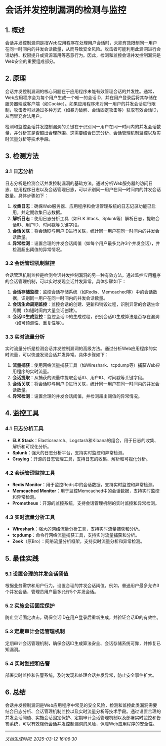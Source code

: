 # 会话并发控制漏洞的检测与监控

## 1. 概述

会话并发控制漏洞是指Web应用程序在处理用户会话时，未能有效限制同一用户在同一时间内的并发会话数量，从而导致安全风险。攻击者可能利用此漏洞进行会话劫持、权限提升或资源滥用等恶意行为。因此，检测和监控会话并发控制漏洞是Web安全的重要组成部分。

## 2. 原理

会话并发控制漏洞的核心问题在于应用程序未能有效管理会话的并发性。通常，Web应用程序会为每个用户生成一个唯一的会话ID，并在用户登录后将其存储在服务器端或客户端（如Cookie）。如果应用程序未对同一用户的并发会话进行限制，攻击者可以通过多种方式（如暴力破解、会话固定攻击等）获取有效会话ID，从而冒充合法用户。

检测和监控会话并发控制漏洞的关键在于识别同一用户在同一时间内的并发会话数量，并分析其是否超出合理范围。这需要结合日志分析、会话管理机制监控以及实时流量分析等技术手段。

## 3. 检测方法

### 3.1 日志分析

日志分析是检测会话并发控制漏洞的基础方法。通过分析Web服务器的访问日志、应用程序日志以及会话管理日志，可以识别同一用户在同一时间内的并发会话数量。具体步骤如下：

1. **收集日志**：确保Web服务器、应用程序和会话管理系统的日志记录功能已启用，并定期收集日志数据。
2. **解析日志**：使用日志分析工具（如ELK Stack、Splunk等）解析日志，提取会话ID、用户ID、时间戳等关键字段。
3. **会话关联**：将会话ID与用户ID进行关联，统计同一用户在同一时间内的并发会话数量。
4. **异常检测**：设置合理的并发会话阈值（如每个用户最多允许3个并发会话），并检测超出阈值的异常情况。

### 3.2 会话管理机制监控

会话管理机制监控是检测会话并发控制漏洞的另一种有效方法。通过监控应用程序的会话管理机制，可以实时发现会话并发异常。具体步骤如下：

1. **会话存储监控**：监控会话存储系统（如Redis、Memcached等）中的会话数据，识别同一用户在同一时间内的并发会话数量。
2. **会话生命周期监控**：监控会话的创建、更新和销毁过程，识别异常的会话生命周期（如短时间内大量会话创建）。
3. **会话ID生成监控**：监控会话ID的生成过程，识别会话ID生成算法是否存在漏洞（如可预测性、重复性等）。

### 3.3 实时流量分析

实时流量分析是检测会话并发控制漏洞的高级方法。通过分析Web应用程序的实时流量，可以快速发现会话并发异常。具体步骤如下：

1. **流量捕获**：使用网络流量捕获工具（如Wireshark、tcpdump等）捕获Web应用程序的实时流量。
2. **会话提取**：从捕获的流量中提取会话ID、用户ID、时间戳等关键字段。
3. **会话关联**：将会话ID与用户ID进行关联，统计同一用户在同一时间内的并发会话数量。
4. **异常检测**：设置合理的并发会话阈值，并检测超出阈值的异常情况。

## 4. 监控工具

### 4.1 日志分析工具

- **ELK Stack**：Elasticsearch、Logstash和Kibana的组合，用于日志的收集、解析和可视化分析。
- **Splunk**：强大的日志分析平台，支持实时监控和异常检测。
- **Graylog**：开源的日志管理工具，支持日志的收集、解析和可视化分析。

### 4.2 会话管理监控工具

- **Redis Monitor**：用于监控Redis中的会话数据，支持实时监控和异常检测。
- **Memcached Monitor**：用于监控Memcached中的会话数据，支持实时监控和异常检测。
- **Prometheus**：开源的监控系统，支持会话管理机制的实时监控和异常检测。

### 4.3 实时流量分析工具

- **Wireshark**：强大的网络流量分析工具，支持实时流量捕获和分析。
- **tcpdump**：命令行网络流量捕获工具，支持实时流量捕获和分析。
- **Zeek**（原Bro）：网络流量分析框架，支持实时流量分析和异常检测。

## 5. 最佳实践

### 5.1 设置合理的并发会话阈值

根据业务需求和用户行为，设置合理的并发会话阈值。例如，普通用户最多允许3个并发会话，管理员用户最多允许5个并发会话。

### 5.2 实施会话固定保护

防止会话固定攻击，确保会话ID在用户登录后重新生成，并验证会话ID的有效性。

### 5.3 定期审计会话管理机制

定期审计会话管理机制，确保会话ID生成算法安全、会话存储系统可靠，并修复已知漏洞。

### 5.4 实时监控和告警

部署实时监控和告警系统，及时发现和处理会话并发异常，防止安全事件扩大。

## 6. 总结

会话并发控制漏洞是Web应用程序中常见的安全风险，检测和监控此类漏洞需要结合日志分析、会话管理机制监控以及实时流量分析等技术手段。通过设置合理的并发会话阈值、实施会话固定保护、定期审计会话管理机制以及部署实时监控和告警系统，可以有效降低会话并发控制漏洞的风险，保障Web应用程序的安全性。

---

*文档生成时间: 2025-03-12 16:06:30*
